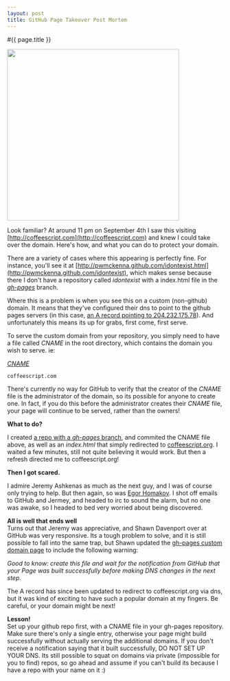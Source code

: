 ```yaml
---
layout: post
title: GitHub Page Takeover Post Mortem
---
```


#{{ page.title }}

<img src='../../../images/gh-pages.png' style="width:400;"></img>

Look familiar? At around 11 pm on September 4th I saw this visiting [http://coffeescript.com](http://coffeescript.com) and knew I could take over the domain. Here's how, and what you can do to protect your domain.


There are a variety of cases where this appearing is perfectly fine. For instance, you'll see it at [http://pwmckenna.github.com/idontexist.html](http://pwmckenna.github.com/idontexist), which makes sense because there I don't have a repository called <i>idontexist</i> with a index.html file in the <a href="http://pages.github.com"><i>gh-pages</i></a> branch.

Where this is a problem is when you see this on a custom (non-github) domain. It means that they've configured their dns to point to the github pages servers (in this case, <a href="https://help.github.com/articles/my-custom-domain-isn-t-working">an A record pointing to 204.232.175.78</a>). And unfortunately this means its up for grabs, first come, first serve.

To serve the custom domain from your repository, you simply need to have a file called <i>CNAME</i> in the root directory, which contains the domain you wish to serve. ie: 

<a href="https://raw.github.com/pwmckenna/coffeescript.com/master/CNAME"><i>CNAME</i></a>  
```
coffeescript.com
```

There's currently no way for GitHub to verify that the creator of the <i>CNAME</i> file is the administrator of the domain, so its possible for anyone to create one. In fact, if you do this before the administrator creates their <i>CNAME</i> file, your page will continue to be served, rather than the owners! 

__What to do?__

I created [a repo with a <i>gh-pages</i> branch](https://github.com/pwmckenna/coffeescript.com/tree/gh-pages), and commited the CNAME file above, as well as an <i>index.html</i> that simply redirected to <a href="http://coffeescript.org">coffeescript.org</a>. I waited a few minutes, still not quite believing it would work. But then a refresh directed me to coffeescript.org!

__Then I got scared.__

I admire Jeremy Ashkenas as much as the next guy, and I was of course only trying to help. But then again, so was <a href="http://arstechnica.com/business/2012/03/hacker-commandeers-github-to-prove-vuln-in-ruby/">Egor Homakov</a>. I shot off emails to GitHub and Jermey, and headed to irc to sound the alarm, but no one was awake, so I headed to bed very worried about being discovered. 

__All is well that ends well__  
Turns out that Jeremy was appreciative, and Shawn Davenport over at GitHub was very responsive. Its a tough problem to solve, and it is still possible to fall into the same trap, but Shawn updated the [gh-pages custom domain page](https://help.github.com/articles/setting-up-a-custom-domain-with-pages) to include the following warning:

*Good to know: create this file and wait for the notification from GitHub that your Page was built successfully before making DNS changes in the next step.*

The A record has since been updated to redirect to coffeescript.org via dns, but it was kind of exciting to have such a popular domain at my fingers. Be careful, or your domain might be next!

__Lesson!__  
Set up your github repo first, with a CNAME file in your gh-pages repository. Make sure there's only a single entry, otherwise your page might build successfully without actually serving the additional domains. If you don't receive a notification saying that it built successfully, DO NOT SET UP YOUR DNS. Its still possible to squat on domains via private (impossible for you to find) repos, so go ahead and assume if you can't build its because I have a repo with your name on it :)

